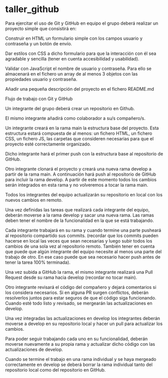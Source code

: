# taller_github
Para ejercitar el uso de Git y GitHub en equipo el grupo deberá realizar un proyecto simple que consistirá en:

Construir en HTML un formulario simple con los campos usuario y contraseña y un botón de envío.

Dar estilos con CSS a dicho formulario para que la interacción con él sea agradable y sencilla (tener en cuenta accesibilidad y usabilidad).

Validar con JavaScript el nombre de usuario y contraseña. Para ello se almacenará en el fichero un array de al menos 3 objetos con las propiedades usuario y contraseña.

Añadir una pequeña descripción del proyecto en el fichero README.md

Flujo de trabajo con Git y GitHub

Un integrante del grupo deberá crear un repositorio en Github.

El mismo integrante añadirá como colaborador a su/s compañero/s.

Un integrante creará en la rama main la estructura base del proyecto. Esta estructura estará compuesta de al menos: un fichero HTML, un fichero CSS, un fichero JS, las carpetas que consideren necesarias para que el proyecto esté correctamente organizado.

Dicho integrante hará el primer push con la estructura base al repositorio de GitHub.

Otro integrante clonará el proyecto y creará una nueva rama develop a partir de la rama main. A continuación hará push al repositorio de GitHub para incluir la rama develop. A partir de este momento todos los cambios serán integrados en esta rama y no volveremos a tocar la rama main.

Todos los integrantes del equipo actualizarán su repositorio en local con los nuevos cambios en remoto.

Una vez definidas las tareas que realizará cada integrante del equipo, deberán moverse a la rama develop y sacar una nueva rama. Las ramas deben tener el nombre de la funcionalidad en la que se está trabajando.

Cada integrante trabajará en su rama y cuando termine una parte pusheará al repositorio compartido sus commits. (recordar que los commits pueden hacerse en local las veces que sean necesarias y luego subir todos los cambios de una sola vez al repositorio remoto. También tener en cuenta que puede que algún integrante del equipo necesite al menos una parte del trabajo de otro. En ese caso puede que sea necesario hacer push antes de tener la tarea 100% terminada).

Una vez subida a GitHub la rama, el mismo integrante realizará una Pull Request desde su rama hacia develop (recordar no tocar main).

Otro integrante revisará el código del compañero y dejará comentarios si los considera necesarios. Si en alguna PR surgen conflictos, deberán resolverlos juntos para estar seguros de que el código siga funcionando. Cuando esté todo listo y revisado, se mergearán las actualizaciones en develop.

Una vez integradas las actualizaciones en develop los integrantes deberán moverse a develop en su repositorio local y hacer un pull para actualizar los cambios.

Para poder seguir trabajando cada uno en su funcionalidad, deberán moverse nuevamente a su propia rama y actualizar dicho código con las actualizaciones de develop.

Cuando se termine el trabajo en una rama individual y se haya mergeado correctamente en develop se deberá borrar la rama individual tanto del repositorio local como del repositorio en GitHub.


